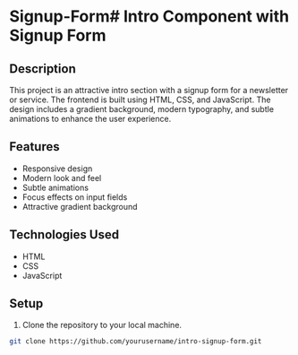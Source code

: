 # Signup-Form# Intro Component with Signup Form

## Description

This project is an attractive intro section with a signup form for a newsletter or service. The frontend is built using HTML, CSS, and JavaScript. The design includes a gradient background, modern typography, and subtle animations to enhance the user experience.


 

## Features

- Responsive design
- Modern look and feel
- Subtle animations
- Focus effects on input fields
- Attractive gradient background

## Technologies Used

- HTML
- CSS
- JavaScript

## Setup

1. Clone the repository to your local machine.

```bash
git clone https://github.com/yourusername/intro-signup-form.git

